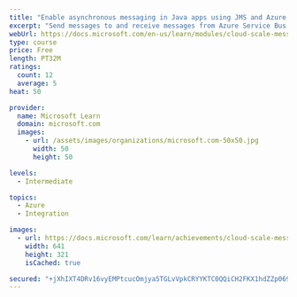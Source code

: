 ```yaml
---
title: "Enable asynchronous messaging in Java apps using JMS and Azure Service Bus"
excerpt: "Send messages to and receive messages from Azure Service Bus with Spring Boot applications."
webUrl: https://docs.microsoft.com/en-us/learn/modules/cloud-scale-messaging-with-jms-service-bus/
type: course
price: Free
length: PT32M
ratings:
  count: 12
  average: 5
heat: 50

provider:
  name: Microsoft Learn
  domain: microsoft.com
  images:
    - url: /assets/images/organizations/microsoft.com-50x50.jpg
      width: 50
      height: 50

levels:
  - Intermediate

topics:
  - Azure
  - Integration

images:
  - url: https://docs.microsoft.com/learn/achievements/cloud-scale-messaging-jms-service-bus-social.png
    width: 641
    height: 321
    isCached: true

secured: "+jXhIXT4DRv16vyEMPtcucOmjya5TGLvVpkCRYYKTC0QQiCH2FKX1hdZZp069zsAsumFiAulrAPmED0SlcfQmkd2/arHxD/caZxP4KN202boiYhucMDGi8QUPWNPujvaDRbIpln90AD2gmt0UWgalVydPeeCAPsUxZ+ILtz+0aXoAGQDLv60Yarzhq+7IGbYW3oHuFhc96NWleSG+vZ3CMRog/4lNXKpGuKP/D/QwuvmPJDutdxs1JSDOHr2bgHRbWB4N4K52oRchu07GzW3a3xlKbrAUW+V09wC9btEv9YfMJOsdMCuU7WPLhT1/dnphypDPJiSvIKFzPWCTTaNabgZuVrUddKBEeBVhec2jZUfjcT6G5gwFCEFsiSO0tuQKbwZzuXRBK/vdudjvCnVAgWWIUvt/2fz0pploE9FdRs=;DavLf+KaohXPuQ5sQabEZw=="
---
```


